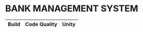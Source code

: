 #                                                  BANK MANAGEMENT SYSTEM
Build | Code Quality | Unity | 
------|----------|-------|


